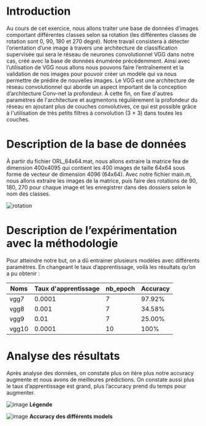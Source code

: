 # Introduction

Au cours de cet exercice, nous allons traiter une base de données d’images comportant  différentes classes selon sa rotation (les différentes classes de rotation sont 0,  90, 180 et 270 degré). Notre travail consistera à détecter l’orientation d’une  image à travers une architecture de classification supervisée qui sera le réseau  de neurones convolutionnel VGG dans notre cas, créé avec la base de données  énumérée précédemment. Ainsi avec l’utilisation de VGG nous allons nous
pouvons faire l’entraînement et la validation de nos images pour pouvoir créer  un modèle qui va nous permettre de prédire de nouvelles images.
Le VGG est une architecture de réseau convolutionnel qui aborde un aspect
important de la conception d’architecture Conv-net la profondeur. À cette fin, on  fixe d'autres paramètres de l'architecture et augmentons régulièrement la  profondeur du réseau en ajoutant plus de couches convolutives, ce qui est  possible grâce à l'utilisation de très petits filtres à convolution (3 × 3) dans toutes  les couches.

# Description de la base de données

À partir du fichier ORL_64x64.mat, nous allons extraire la matrice fea de  dimension 400x4095 qui contient les 400 images de taille 64x64 sous forme de  vecteur de dimension 4096 (64x64). Avec notre fichier main.m, nous allons  extraire les images de la matrice, puis faire des rotations de 90, 180, 270 pour  chaque image et les enregistrer dans des dossiers selon le nom des classes.

![rotation](https://user-images.githubusercontent.com/26171556/36400811-9bd49b78-15a9-11e8-9d68-3748ba6c7590.png)

# Description de l’expérimentation avec la méthodologie

Pour atteindre notre but, on a dû entrainer plusieurs modèles avec différents  paramètres. En changeant le taux d’apprentissage, voilà les résultats qu’on a pu  obtenir :


Noms | Taux d'apprentissage | nb_epoch | Accuracy
-- | -- | -- | --
vgg7 | 0.0001 | 7 | 97.92%
vgg8 | 0.001 | 7 | 34.58%
vgg9 | 0.01 | 7 | 25.00%
vgg10 | 0.0001 | 10 | 100%

# Analyse  des résultats

Après analyse des données, on constate plus on itère plus notre accuracy augmente et nous avons de meilleures prédictions. On constate aussi plus le taux d’apprentissage est grand, plus l’accuracy prend du temps pour augmenter. 

![image](https://user-images.githubusercontent.com/26171556/36400939-6b292588-15aa-11e8-9d72-726f730e7afe.png)
**Légende**

![image](https://user-images.githubusercontent.com/26171556/36400959-8d4f2ffe-15aa-11e8-9a14-827da3884066.png)
**Accuracy des différents models**

